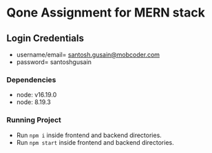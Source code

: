 # Qone Assignment for MERN stack

## Login Credentials
 * username/email= santosh.gusain@mobcoder.com
 * password= santoshgusain

### Dependencies
* node: v16.19.0
* node: 8.19.3

### Running Project
* Run `npm i` inside frontend and backend directories.
* Run `npm start` inside frontend and backend directories.
